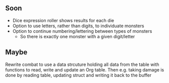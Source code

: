 Soon
----

- Dice expression roller shows results for each die
- Option to use letters, rather than digits, to individuate monsters
- Option to continue numbering/lettering between types of monsters
    - So there is exactly one monster with a given digit/letter

Maybe
-----

Rewrite combat to use a data strcuture holding all data from the table
with functions to read, write and update an Org table.  Then
e.g. taking damage is done by reading table, updating struct and
writing it back to the buffer
